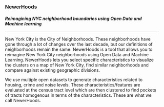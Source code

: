 ### NewerHoods
#### *Reimagining NYC neighborhood boundaries using Open Data and Machine learning*
___

New York City is the City of Neighborhoods. These neighborhoods have gone through a lot of changes over the last decade, but our definitions of neighborhoods remain the same. NewerHoods is a tool that allows you to reimagine New York City neighborhoods using Open Data and Machine Learning. NewerHoods lets you select specific characteristics to visualize the clusters on a map of New York City, find similar neighborhoods and compare against existing geographic divisions. 

We use multiple open datasets to generate characteristics related to housing, crime and noise levels. These characteristics/features are evaluated at the census tract level which are then clustered to find pockets of tracts homogenous in terms of the characteristics. These are what we call NewerHoods. 
